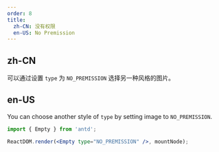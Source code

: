 ```yaml
---
order: 8
title:
  zh-CN: 没有权限
  en-US: No Premission
---
```


## zh-CN

可以通过设置 `type` 为 `NO_PREMISSION` 选择另一种风格的图片。

## en-US

You can choose another style of `type` by setting image to `NO_PREMISSION`.

```jsx
import { Empty } from 'antd';

ReactDOM.render(<Empty type="NO_PREMISSION" />, mountNode);
```
